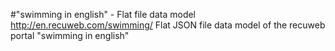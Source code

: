#"swimming in english" - Flat file data model
http://en.recuweb.com/swimming/
Flat JSON file data model of the recuweb portal "swimming in english"
